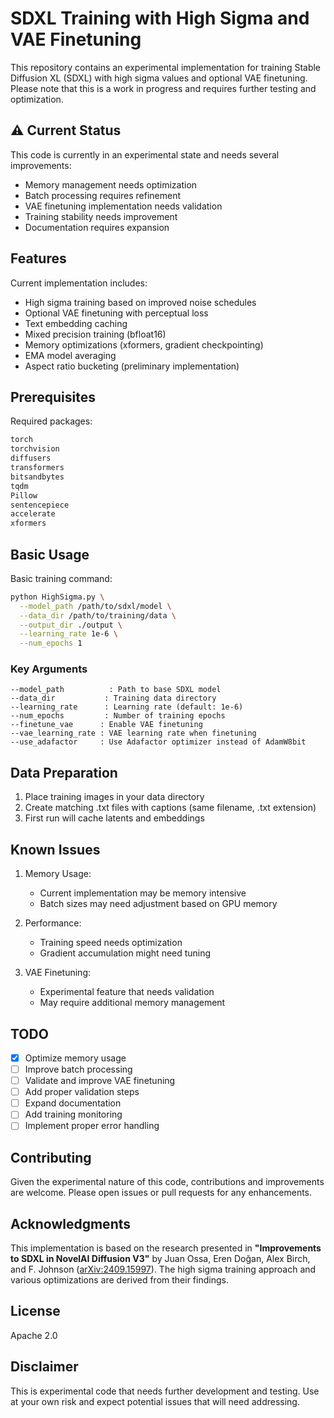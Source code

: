 # SDXL Training with High Sigma and VAE Finetuning

This repository contains an experimental implementation for training Stable Diffusion XL (SDXL) with high sigma values and optional VAE finetuning. Please note that this is a work in progress and requires further testing and optimization.

## ⚠️ Current Status

This code is currently in an experimental state and needs several improvements:

- Memory management needs optimization
- Batch processing requires refinement
- VAE finetuning implementation needs validation
- Training stability needs improvement
- Documentation requires expansion

## Features

Current implementation includes:
- High sigma training based on improved noise schedules
- Optional VAE finetuning with perceptual loss
- Text embedding caching
- Mixed precision training (bfloat16)
- Memory optimizations (xformers, gradient checkpointing)
- EMA model averaging
- Aspect ratio bucketing (preliminary implementation)

## Prerequisites

Required packages:
```bash
torch 
torchvision 
diffusers 
transformers 
bitsandbytes 
tqdm 
Pillow
sentencepiece
accelerate
xformers
```

## Basic Usage

Basic training command:
```bash
python HighSigma.py \
  --model_path /path/to/sdxl/model \
  --data_dir /path/to/training/data \
  --output_dir ./output \
  --learning_rate 1e-6 \
  --num_epochs 1
```

### Key Arguments

```
--model_path          : Path to base SDXL model
--data_dir           : Training data directory
--learning_rate      : Learning rate (default: 1e-6)
--num_epochs         : Number of training epochs
--finetune_vae      : Enable VAE finetuning
--vae_learning_rate : VAE learning rate when finetuning
--use_adafactor     : Use Adafactor optimizer instead of AdamW8bit
```

## Data Preparation

1. Place training images in your data directory
2. Create matching .txt files with captions (same filename, .txt extension)
3. First run will cache latents and embeddings

## Known Issues

1. Memory Usage:
   - Current implementation may be memory intensive
   - Batch sizes may need adjustment based on GPU memory

2. Performance:
   - Training speed needs optimization
   - Gradient accumulation might need tuning

3. VAE Finetuning:
   - Experimental feature that needs validation
   - May require additional memory management

## TODO

- [X] Optimize memory usage
- [ ] Improve batch processing
- [ ] Validate and improve VAE finetuning
- [ ] Add proper validation steps
- [ ] Expand documentation
- [ ] Add training monitoring
- [ ] Implement proper error handling

## Contributing

Given the experimental nature of this code, contributions and improvements are welcome. Please open issues or pull requests for any enhancements.

## Acknowledgments

This implementation is based on the research presented in **"Improvements to SDXL in NovelAI Diffusion V3"** by Juan Ossa, Eren Doğan, Alex Birch, and F. Johnson ([arXiv:2409.15997](https://arxiv.org/pdf/2409.15997)). The high sigma training approach and various optimizations are derived from their findings.

## License

Apache 2.0

## Disclaimer

This is experimental code that needs further development and testing. Use at your own risk and expect potential issues that will need addressing.
